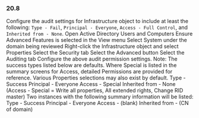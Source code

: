 
### 20.8  
Configure the audit settings for Infrastructure object to include at least the following: `Type - Fail`, `Principal - Everyone`, `Access - Full Control`, and `Inherited from - None`.  Open Active Directory Users and Computers  Ensure Advanced Features is selected in the View menu  Select System under the domain being reviewed  Right-click the Infrastructure object and select Properties  Select the Security tab  Select the Advanced button  Select the Auditing tab Configure the above audit permission settings.  Note: The success types listed below are defaults. Where Special is listed in the summary screens for Access, detailed Permissions are provided for reference. Various Properties selections may also exist by default.  Type - Success  Principal - Everyone  Access - Special  Inherited from - None  (Access - Special = Write all properties, All extended rights, Change RID master) Two instances with the following summary information will be listed:  Type - Success  Principal - Everyone  Access - (blank)  Inherited from - (CN of domain) 